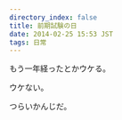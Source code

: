 ```yaml
---
directory_index: false
title: 前期試験の日
date: 2014-02-25 15:53 JST
tags: 日常
---
```


もう一年経ったとかウケる。

ウケない。

つらいかんじだ。
